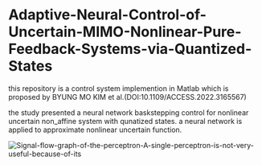 # Adaptive-Neural-Control-of-Uncertain-MIMO-Nonlinear-Pure-Feedback-Systems-via-Quantized-States
this repository is a control system implemention in Matlab which is proposed by BYUNG MO KIM et al.(DOI:10.1109/ACCESS.2022.3165567)

the study presented a neural network baskstepping control for nonlinear uncertain non_affine system with qunatized states. a neural network is applied to approximate nonlinear uncertain function.


![Signal-flow-graph-of-the-perceptron-A-single-perceptron-is-not-very-useful-because-of-its](https://user-images.githubusercontent.com/103693616/181631879-d8a7c81a-2442-4c7c-b9ac-8dc69251ca91.png)



